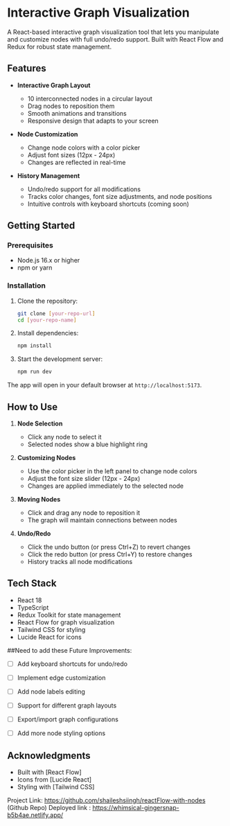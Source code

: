 # Interactive Graph Visualization

A React-based interactive graph visualization tool that lets you manipulate and customize nodes with full undo/redo support. Built with React Flow and Redux for robust state management.

## Features

- **Interactive Graph Layout**
  - 10 interconnected nodes in a circular layout
  - Drag nodes to reposition them
  - Smooth animations and transitions
  - Responsive design that adapts to your screen

- **Node Customization**
  - Change node colors with a color picker
  - Adjust font sizes (12px - 24px)
  - Changes are reflected in real-time

- **History Management**
  - Undo/redo support for all modifications
  - Tracks color changes, font size adjustments, and node positions
  - Intuitive controls with keyboard shortcuts (coming soon)

## Getting Started

### Prerequisites

- Node.js 16.x or higher
- npm or yarn

### Installation

1. Clone the repository:
   ```bash
   git clone [your-repo-url]
   cd [your-repo-name]
   ```

2. Install dependencies:
   ```bash
   npm install
   ```

3. Start the development server:
   ```bash
   npm run dev
   ```

The app will open in your default browser at `http://localhost:5173`.

## How to Use

1. **Node Selection**
   - Click any node to select it
   - Selected nodes show a blue highlight ring

2. **Customizing Nodes**
   - Use the color picker in the left panel to change node colors
   - Adjust the font size slider (12px - 24px)
   - Changes are applied immediately to the selected node

3. **Moving Nodes**
   - Click and drag any node to reposition it
   - The graph will maintain connections between nodes

4. **Undo/Redo**
   - Click the undo button (or press Ctrl+Z) to revert changes
   - Click the redo button (or press Ctrl+Y) to restore changes
   - History tracks all node modifications

## Tech Stack

- React 18
- TypeScript
- Redux Toolkit for state management
- React Flow for graph visualization
- Tailwind CSS for styling
- Lucide React for icons



##Need to add these Future Improvements:

- [ ] Add keyboard shortcuts for undo/redo
- [ ] Implement edge customization
- [ ] Add node labels editing
- [ ] Support for different graph layouts
- [ ] Export/import graph configurations
- [ ] Add more node styling options



## Acknowledgments

- Built with [React Flow]
- Icons from [Lucide React]
- Styling with [Tailwind CSS]



Project Link: https://github.com/shaileshsiingh/reactFlow-with-nodes (Github Repo)
Deployed link : https://whimsical-gingersnap-b5b4ae.netlify.app/